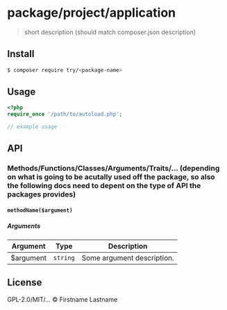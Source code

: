 # package/project/application

> short description (should match composer.json description)

## Install

```bash
$ composer require try/<package-name>
```

## Usage

```php
<?php
require_once '/path/to/autoload.php';

// example usage
```

## API

### Methods/Functions/Classes/Arguments/Traits/... (depending on what is going to be acutally used off the package, so also the following docs need to depent on the type of API the packages provides)

#### `methodName($argument)`

##### Arguments

| Argument | Type | Description |
|---|---|---|
| $argument | `string` | Some argument description. |

## License

GPL-2.0/MIT/... © Firstname Lastname